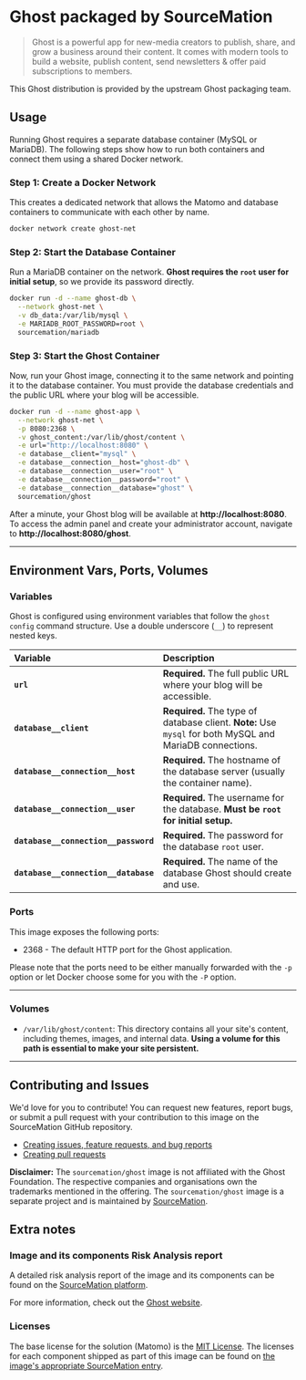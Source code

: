 # Ghost packaged by SourceMation

> Ghost is a powerful app for new-media creators to publish, share, and grow a business around their content. It comes with modern tools to build a website, publish content, send newsletters & offer paid subscriptions to members.

This Ghost distribution is provided by the upstream Ghost packaging team.

## Usage

Running Ghost requires a separate database container (MySQL or MariaDB). The following steps show how to run both containers and connect them using a shared Docker network.

### Step 1: Create a Docker Network

This creates a dedicated network that allows the Matomo and database containers to communicate with each other by name.

```bash
docker network create ghost-net
```

### Step 2: Start the Database Container

Run a MariaDB container on the network. **Ghost requires the `root` user for initial setup**, so we provide its password directly.

```bash
docker run -d --name ghost-db \
  --network ghost-net \
  -v db_data:/var/lib/mysql \
  -e MARIADB_ROOT_PASSWORD=root \
  sourcemation/mariadb
```

### Step 3: Start the Ghost Container

Now, run your Ghost image, connecting it to the same network and pointing it to the database container. You must provide the database credentials and the public URL where your blog will be accessible.

```bash
docker run -d --name ghost-app \
  --network ghost-net \
  -p 8080:2368 \
  -v ghost_content:/var/lib/ghost/content \
  -e url="http://localhost:8080" \
  -e database__client="mysql" \
  -e database__connection__host="ghost-db" \
  -e database__connection__user="root" \
  -e database__connection__password="root" \
  -e database__connection__database="ghost" \
  sourcemation/ghost
```

After a minute, your Ghost blog will be available at **http://localhost:8080**.
To access the admin panel and create your administrator account, navigate to **http://localhost:8080/ghost**.

-----

## Environment Vars, Ports, Volumes

### Variables

Ghost is configured using environment variables that follow the `ghost config` command structure. Use a double underscore (`__`) to represent nested keys.

| Variable | Description |
| :--- | :--- |
| **`url`** | **Required.** The full public URL where your blog will be accessible. |
| **`database__client`** | **Required.** The type of database client. **Note:** Use `mysql` for both MySQL and MariaDB connections. |
| **`database__connection__host`** | **Required.** The hostname of the database server (usually the container name). |
| **`database__connection__user`** | **Required.** The username for the database. **Must be `root` for initial setup.** |
| **`database__connection__password`** | **Required.** The password for the database `root` user. |
| **`database__connection__database`** | **Required.** The name of the database Ghost should create and use. |

### Ports

This image exposes the following ports: 

- 2368 - The default HTTP port for the Ghost application.

Please note that the ports need to be either manually forwarded with the
`-p` option or let Docker choose some for you with the `-P` option.

-----

### Volumes

  * `/var/lib/ghost/content`: This directory contains all your site's content, including themes, images, and internal data. **Using a volume for this path is essential to make your site persistent.**

-----


## Contributing and Issues

We'd love for you to contribute! You can request new features, report bugs, or
submit a pull request with your contribution to this image on the SourceMation
GitHub repository.

- [Creating issues, feature requests, and bug reports](https://github.com/SourceMation/images/issues/new/choose)
- [Creating pull requests](https://github.com/SourceMation/images/compare)

**Disclaimer:** The `sourcemation/ghost` image is not affiliated with
the Ghost Foundation. The respective companies and
organisations own the trademarks mentioned in the offering. The
`sourcemation/ghost` image is a separate project and is maintained by
[SourceMation](https://sourcemation.com).

## Extra notes

### Image and its components Risk Analysis report

A detailed risk analysis report of the image and its components can be
found on the [SourceMation platform](https://sourcemation.com/).

For more information, check out the [Ghost website](https://ghost.org/).

### Licenses

The base license for the solution (Matomo) is the
[MIT License](https://github.com/TryGhost/Ghost/blob/main/LICENSE).
The licenses for each component shipped as
part of this image can be found on [the image's appropriate SourceMation
entry](https://sourcemation.com/).
